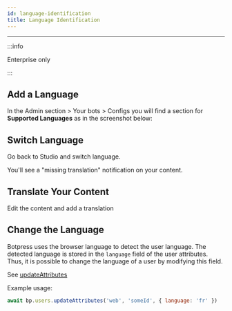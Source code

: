 ```yaml
---
id: language-identification
title: Language Identification
---
```


---------------

:::info

Enterprise only

:::

## Add a Language

In the Admin section > Your bots > Configs you will find a section for **Supported Languages** as in the screenshot below:


## Switch Language

Go back to Studio and switch language.

You'll see a "missing translation" notification on your content.

## Translate Your Content

Edit the content and add a translation

## Change the Language

Botpress uses the browser language to detect the user language. The detected language is stored in the `language` field of the user attributes. Thus, it is possible to change the language of a user by modifying this field.

See [updateAttributes](https://botpress.com/reference/modules/_botpress_sdk_.users.html#updateattributes)

Example usage:

```js
await bp.users.updateAttributes('web', 'someId', { language: 'fr' })
```
